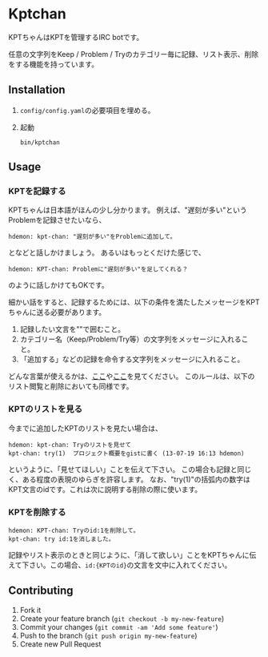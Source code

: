 # Kptchan

KPTちゃんはKPTを管理するIRC botです。

任意の文字列をKeep / Problem / Tryのカテゴリー毎に記録、リスト表示、削除をする機能を持っています。

## Installation

1. `config/config.yaml`の必要項目を埋める。

2. 起動

    ```
    bin/kptchan
    ```
    
## Usage

### KPTを記録する

KPTちゃんは日本語がほんの少し分かります。
例えば、"遅刻が多い"というProblemを記録させたいなら、

```
hdemon: kpt-chan: "遅刻が多い"をProblemに追加して。
```

となどと話しかけましょう。
あるいはもっとくだけた感じで、

```
hdemon: KPT-chan: Problemに"遅刻が多い"を足してくれる？
```

のように話しかけてもOKです。

細かい話をすると、記録するためには、以下の条件を満たしたメッセージをKPTちゃんに送る必要があります。

1. 記録したい文言を""で囲むこと。
2. カテゴリー名（Keep/Problem/Try等）の文字列をメッセージに入れること。
3. 「追加する」などの記録を命令する文字列をメッセージに入れること。

どんな言葉が使えるかは、[ここ](https://github.com/hdemon/anata-no-imouto-kpt-chan/blob/master/lib/category_word_map.coffee)や[ここ](https://github.com/hdemon/anata-no-imouto-kpt-chan/blob/master/lib/query_word_map.coffee)を見てください。
このルールは、以下のリスト閲覧と削除においても同様です。

### KPTのリストを見る

今までに追加したKPTのリストを見たい場合は、

```
hdemon: kpt-chan: Tryのリストを見せて
kpt-chan: try(1)  プロジェクト概要をgistに書く (13-07-19 16:13 hdemon)
```

というように、「見せてほしい」ことを伝えて下さい。
この場合も記録と同じく、ある程度の表現のゆらぎを許容します。
なお、"try(1)"の括弧内の数字はKPT文言のidです。これは次に説明する削除の際に使います。

### KPTを削除する

```
hdemon: KPT-chan: Tryのid:1を削除して。
kpt-chan: try id:1を消しました。
```

記録やリスト表示のときと同じように、「消して欲しい」ことをKPTちゃんに伝えて下さい。この場合、`id:{KPTのid}`の文言を文中に入れてください。


## Contributing

1. Fork it
2. Create your feature branch (`git checkout -b my-new-feature`)
3. Commit your changes (`git commit -am 'Add some feature'`)
4. Push to the branch (`git push origin my-new-feature`)
5. Create new Pull Request
